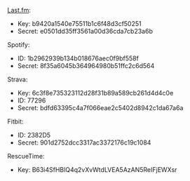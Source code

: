 [Last.fm](http://last.fm/):

- Key: b9420a1540e75511b1c6f48d3cf50251
- Secret: e0501dd35ff3561a00d36cda7cb23a6b

Spotify:

- ID: 1b2962939b134b018676aec0f9bf558f
- Secret: 8f35a6045b364964980b51ffc2c6d564

Strava:

- Key: 6c3f8e735323112d28f31b89a589cb261d4d4c0e
- ID: 77296
- Secret: bdfd63395c4a7f066eae2c5402d8942c1da67a6a

Fitbit:

- ID: 2382D5
- Secret: 901d2752dcc3317ac3372176c19c1084

RescueTime:

- Key: B63i4SfHBlQ4q2vXvWtdLVEA5AzAN5ReIFjEWXsr
